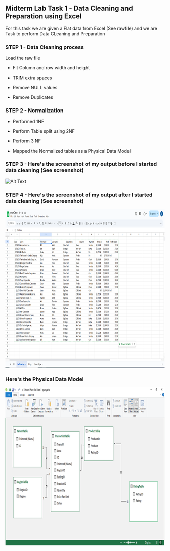 ## Midterm Lab Task 1 - Data Cleaning and Preparation using Excel
For this task we are given a Flat data from Excel (See rawfile) and we are Task to perform Data CLeaning and Preparation

### STEP 1 - Data Cleaning process
Load the raw file

- Fit Column and row width and height

- TRIM extra spaces

- Remove NULL values

- Remove Duplicates

### STEP 2 - Normalization
- Performed 1NF

- Perform Table split using 2NF

- Perform 3 NF

- Mapped the Normalized tables as a Physical Data Model

### STEP 3 - Here's the screenshot of my output before I started data cleaning (See screenshot)
<img src="Images/rww.jpgg" alt="Alt Text" width="600" height="500">


### STEP 4 - Here's the screenshot of my output after I started data cleaning (See screenshot)
<img src="Images/cleanseans.png" alt="Alt Text" width="600" height="500">

### Here's the Physical Data Model
<img src="Images/senerd.png" alt="Alt Text" width="600" height="500">
